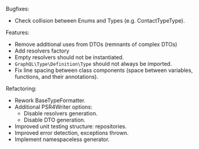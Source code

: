   Bugfixes:
- Check collision between Enums and Types (e.g. ContactTypeType).

Features:
- Remove additional uses from DTOs (remnants of complex DTOs)
- Add resolvers factory
- Empty resolvers should not be instantiated.
- `GraphQL\Type\Definition\Type` should not always be imported.
- Fix line spacing between class components (space between variables, functions, and their annotations).


Refactoring:

- Rework BaseTypeFormatter.
- Additional PSR4Writer options:
	- Disable resolvers generation.
	- Disable DTO generation.
- Improved unit testing structure: repositories.
- Improved error detection, exceptions thrown.
- Implement namespaceless generator.